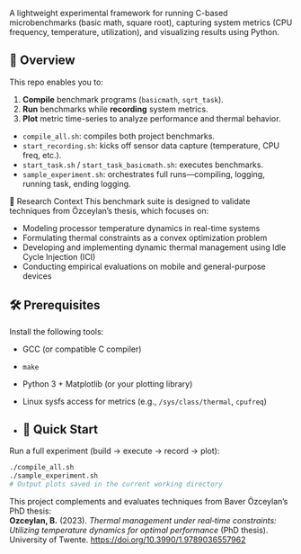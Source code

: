 A lightweight experimental framework for running C-based microbenchmarks (basic math, square root), capturing system metrics (CPU frequency, temperature, utilization), and visualizing results using Python.  

## 🧠 Overview

This repo enables you to:

1. **Compile** benchmark programs (`basicmath`, `sqrt_task`).
2. **Run** benchmarks while **recording** system metrics.
3. **Plot** metric time-series to analyze performance and thermal behavior.

- `compile_all.sh`: compiles both project benchmarks.
- `start_recording.sh`: kicks off sensor data capture (temperature, CPU freq, etc.).
- `start_task.sh` / `start_task_basicmath.sh`: executes benchmarks.
- `sample_experiment.sh`: orchestrates full runs—compiling, logging, running task, ending logging.

🔬 Research Context
This benchmark suite is designed to validate techniques from Özceylan’s thesis, which focuses on:
- Modeling processor temperature dynamics in real-time systems
- Formulating thermal constraints as a convex optimization problem
- Developing and implementing dynamic thermal management using Idle Cycle Injection (ICI)
- Conducting empirical evaluations on mobile and general-purpose devices 

## 🛠 Prerequisites

Install the following tools:

- GCC (or compatible C compiler)
- `make`
- Python 3 + Matplotlib (or your plotting library)
- Linux sysfs access for metrics (e.g., `/sys/class/thermal`, `cpufreq`)

- ## 🚀 Quick Start

Run a full experiment (build → execute → record → plot):

```bash
./compile_all.sh
./sample_experiment.sh
# Output plots saved in the current working directory
```

This project complements and evaluates techniques from Baver Özceylan’s PhD thesis:  
**Ozceylan, B.** (2023). *Thermal management under real‑time constraints: Utilizing temperature dynamics for optimal performance* (PhD thesis). University of Twente. https://doi.org/10.3990/1.9789036557962


